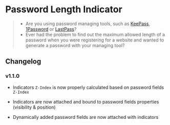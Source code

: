 Password Length Indicator
====================================

> - Are you using password managing tools, such as [KeePass][1], [1Password][2] or [LastPass][3]?
> - Ever had the problem to find out the maximum allowed length of a password when you were registering for a website and wanted to generate a password with your managing tool?

Changelog
---------

### v1.1.0
* Indicators ``Z-Index`` is now properly calculated based on password fields ``Z-Index``
* Indicators are now attached and bound to password fields properties (visibility & position)
* Dynamically added password fields are now attached with indicators


  [1]: http://keepass.info
  [2]: https://agilebits.com/onepassword
  [3]: https://lastpass.com/
